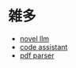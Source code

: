 # 雑多
* [novel llm](https://huggingface.co/Local-Novel-LLM-project)
* [code assistant](https://www.zylon.ai/blog/privategpt-v0-5-0-50k-stars)
* [pdf parser](https://note.com/kan_hatakeyama/n/n1773c588ecb4#a500c6cb-12be-4343-893f-083c472d5f0c)
  